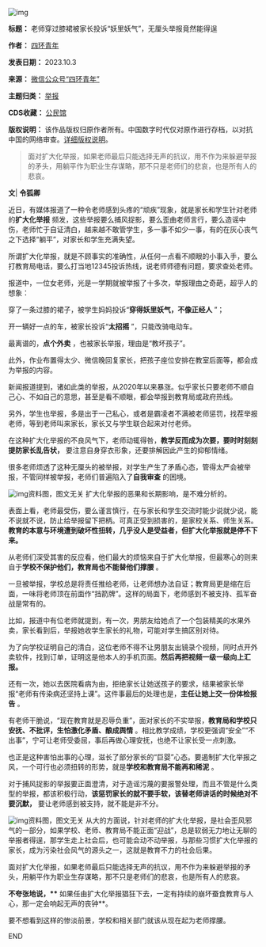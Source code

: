 ![img](https://chinadigitaltimes.net/chinese/files/2023/10/post-700838-651cc43db62de.)




**标题：** 老师穿过膝裙被家长投诉“妖里妖气”，无厘头举报竟然能得逞  

**作者：** [四环青年](https://chinadigitaltimes.net/space/四环青年)  

**发表日期：** 2023.10.3  

**来源：** [微信公众号“四环青年”](https://web.archive.org/web/20231004013843/https://mp.weixin.qq.com/s/BGhsHTSNOQKxrFm3QGP1FA)  

**主题归类：** [举报](https://chinadigitaltimes.net/space/举报)  

**CDS收藏：** [公民馆](https://chinadigitaltimes.net/space/%E5%85%AC%E6%B0%91%E9%A6%86)  

**版权说明：** 该作品版权归原作者所有。中国数字时代仅对原作进行存档，以对抗中国的网络审查。[详细版权说明](https://chinadigitaltimes.net/chinese/copyright)。



> 
> 面对扩大化举报，如果老师最后只能选择无声的抗议，用不作为来躲避举报的矛头，用躺平作为职业生存谋略，那不只是老师们的悲哀，也是所有人的悲哀。
> 
> 
> 


**文**| **令狐卿** 


近日，有媒体报道了一种令老师感到头疼的“顽疾”现象，就是家长和学生针对老师的**扩大化举报** 频发，这些举报要么捕风捉影，要么歪曲老师言行，要么造谣中伤，老师忙于自证清白，越来越不敢管学生，多一事不如少一事，有的在灰心丧气之下选择“躺平”，对家长和学生充满失望。


所谓扩大化举报，就是不顾事实的准确性，从任何一点看不顺眼的小事入手，要么打教育局电话，要么打当地12345投诉热线，说老师师德有问题，要求查处老师。


报道中，一位女老师，光是一学期就被举报了十多次，举报理由之奇葩，超乎人的想象：


穿了一条过膝的裙子，被学生妈妈投诉“**穿得妖里妖气，不像正经人** ”；


开一辆好一点的车，被家长投诉“**太招摇** ”，只能改骑电动车。


最离谱的，**点个外卖** ，也被家长举报，理由是“教坏孩子”。


此外，作业布置得太少、微信晚回复家长，把孩子座位安排在教室后面等，都会成为举报的内容。


新闻报道提到，诸如此类的举报，从2020年以来暴涨。似乎家长只要老师不顺自己心、不如自己的意思，甚至是看不顺眼，都会举报到教育局或政府热线。


另外，学生也举报，多是出于一己私心，或者是霸凌者不满被老师惩罚，找茬举报老师，等到老师叫来家长，家长又与学生联合起来对付老师。


在这种扩大化举报的不良风气下，老师动辄得咎，**教学反而成为次要，要时时刻刻提防家长乱告状，** 要注意自身穿衣形象，还要排解因此产生的抑郁情绪。


很多老师烦透了这种无厘头的被举报，对学生产生了矛盾心态，管得太严会被举报，不管同样被举报，老师们普遍陷入了**自我审查** 的困境。


![img](https://chinadigitaltimes.net/chinese/files/2023/10/post-700838-651cc43dbfb03.)资料图，图文无关
扩大化举报的恶果和长期影响，是不难分析的。


表面上看，老师最受伤，要么谨言慎行，在与家长和学生交流时能少说就少说，能不说就不说，防止给举报留下把柄。可真正受到损害的，是家校关系、师生关系。**教育的本意与环境遭到破坏性扭转，几乎没人是受益者，但扩大化举报就是停不下来。** 


从老师们深受其害的反应看，他们最大的烦恼来自于扩大化举报，但最寒心的则来自于**学校不保护他们，教育局也不能替他们撑腰** 。


一旦被举报，学校总是将责任推给老师，让老师想办法自证；教育局更是缩在后面，一味将老师顶在前面作“挡箭牌”。这样的局面下，老师感到不被支持、孤军奋战是常有的。


比如，报道中有位老师就提到，有一次，男朋友给她点了一个包装精美的水果外卖，家长看到后，举报她收学生家长的礼物，可能对学生搞区别对待。


为了向学校证明自己的清白，这位老师不得不让男朋友出镜录个视频，同时点开外卖软件，找到订单，证明这是他本人的手机页面。**然后再把视频一级一级向上汇报。** 


还有一次，她以去医院看病为由，拒绝家长让她送孩子的要求，结果被家长举报“老师有传染病还坚持上课”。这件事最后的处理也是，**主任让她上交一份体检报告** 。


有老师干脆说，“现在教育就是忍辱负重”，面对家长的不实举报，**教育局和学校只安抚、不批评，生怕激化矛盾、酿成舆情** 。相比教学成绩，学校更强调“安全”“不出事”，宁可让老师受委屈，事后再做心理安抚，也绝不让家长受一点刺激。


也正是这种害怕出事的心理，滋长了部分家长的“巨婴”心态。要遏制扩大化举报之风，一个可行也必须扭转的形势，就是**学校和教育局不能再和稀泥** 。


对于捕风捉影的举报要正面澄清，对于造谣污蔑的要报警处理，而且不管是什么类型的举报，都该积极行动，**该惩罚家长的就不要手软，该替老师讲话的时候绝对不要沉默，** 要让老师感到被支持，就不能是非不分。


![img](https://chinadigitaltimes.net/chinese/files/2023/10/post-700838-651cc43dc7a4a.)资料图，图文无关
从大的方面说，针对老师的扩大化举报，是社会歪风邪气的一部分，如果学校、老师、教育局不能正面“迎战”，总是软弱无力地让无聊的举报者得逞，那学生走上社会后，也可能会动不动举报，与那些习惯扩大化举报的家长，成为污染社会风气的源头之一，这就是教育不力的社会后果。


面对扩大化举报，如果老师最后只能选择无声的抗议，用不作为来躲避举报的矛头，用躺平作为职业生存谋略，那不只是老师们的悲哀，也是所有人的悲哀。


**不夸张地说，\*\*** 如果任由扩大化举报猖狂下去，一定有持续的崩坏蚕食教育与人心，那一定会响起无声的丧钟\*\*。


要不想看到这样的惨淡前景，学校和相关部门就该从现在起为老师撑腰。


END





